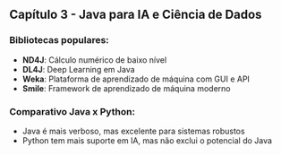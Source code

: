 ## Capítulo 3 - Java para IA e Ciência de Dados

### Bibliotecas populares:

- **ND4J**: Cálculo numérico de baixo nível
- **DL4J**: Deep Learning em Java
- **Weka**: Plataforma de aprendizado de máquina com GUI e API
- **Smile**: Framework de aprendizado de máquina moderno

### Comparativo Java x Python:

- Java é mais verboso, mas excelente para sistemas robustos
- Python tem mais suporte em IA, mas não exclui o potencial do Java

